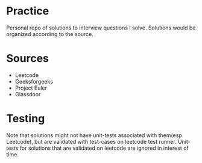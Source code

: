 # Practice
Personal repo of solutions to interview questions I solve. Solutions would be organized according to the source.

# Sources
* Leetcode
* Geeksforgeeks
* Project Euler
* Glassdoor

# Testing
Note that solutions might not have unit-tests associated with them(esp Leetcode), but are validated with test-cases on leetcode test runner. Unit-tests for solutions that are validated on leetcode are ignored in interest of time.
